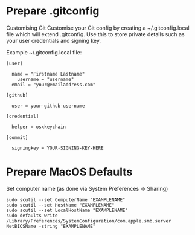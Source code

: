 # Prepare .gitconfig
Customising Git
Customise your Git config by creating a ~/.gitconfig.local file which will extend .gitconfig. Use this to store private details such as your user credentials and signing key.

Example ~/.gitconfig.local file:
```
[user]

  name = "Firstname Lastname"
	username = "username"
  email = "your@emailaddress.com"

[github]

  user = your-github-username

[credential]

  helper = osxkeychain

[commit]

  signingkey = YOUR-SIGNING-KEY-HERE
```

# Prepare MacOS Defaults
Set computer name (as done via System Preferences → Sharing)
```
sudo scutil --set ComputerName "EXAMPLENAME"
sudo scutil --set HostName "EXAMPLENAME"
sudo scutil --set LocalHostName "EXAMPLENAME"
sudo defaults write /Library/Preferences/SystemConfiguration/com.apple.smb.server NetBIOSName -string "EXAMPLENAME"
```
